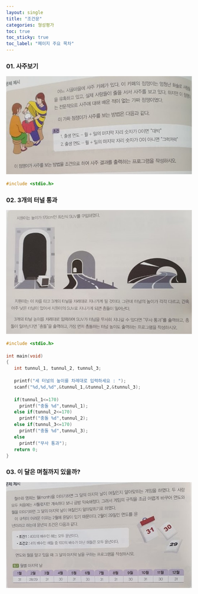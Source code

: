 ```yaml
---
layout: single
title: "조건문"
categories: 형성평가
toc: true
toc_sticky: true
toc_label: "페이지 주요 목차"
---
```


### 01. 사주보기
![saju](/assets/images/if1.jpg)
~~~c
#include <stdio.h>
~~~

### 02. 3개의 터널 통과
![tunnul](/assets/images/if2.jpg)
~~~c
#include <stdio.h>
 
int main(void)
{
   int tunnul_1, tunnul_2, tunnul_3;

   printf("세 터널의 높이를 차례대로 입력하세요 : ");
   scanf("%d,%d,%d",&tunnul_1,&tunnul_2,&tunnul_3);

   if(tunnul_1<=170)
     printf("충돌 %d",tunnul_1);
   else if(tunnul_2<=170)
     printf("충돌 %d",tunnul_2);
   else if(tunnul_3<=170)
     printf("충돌 %d",tunnul_3);
   else
     printf("무사 통과");
   return 0;
}
~~~

### 03. 이 달은 며칠까지 있을까?
![callenderl](/assets/images/if3.jpg)
~~~c

~~~

